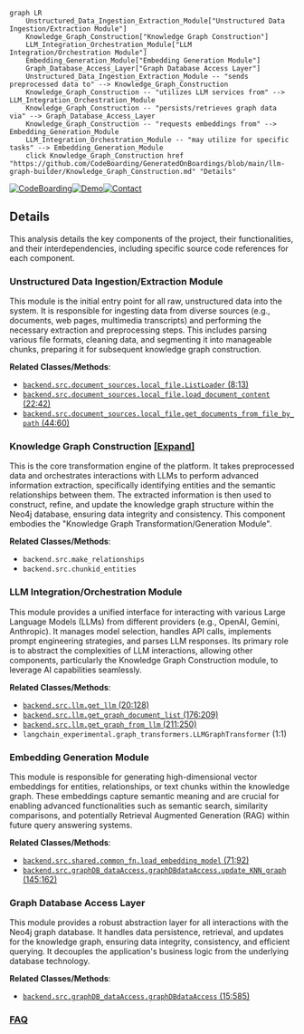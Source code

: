```mermaid
graph LR
    Unstructured_Data_Ingestion_Extraction_Module["Unstructured Data Ingestion/Extraction Module"]
    Knowledge_Graph_Construction["Knowledge Graph Construction"]
    LLM_Integration_Orchestration_Module["LLM Integration/Orchestration Module"]
    Embedding_Generation_Module["Embedding Generation Module"]
    Graph_Database_Access_Layer["Graph Database Access Layer"]
    Unstructured_Data_Ingestion_Extraction_Module -- "sends preprocessed data to" --> Knowledge_Graph_Construction
    Knowledge_Graph_Construction -- "utilizes LLM services from" --> LLM_Integration_Orchestration_Module
    Knowledge_Graph_Construction -- "persists/retrieves graph data via" --> Graph_Database_Access_Layer
    Knowledge_Graph_Construction -- "requests embeddings from" --> Embedding_Generation_Module
    LLM_Integration_Orchestration_Module -- "may utilize for specific tasks" --> Embedding_Generation_Module
    click Knowledge_Graph_Construction href "https://github.com/CodeBoarding/GeneratedOnBoardings/blob/main/llm-graph-builder/Knowledge_Graph_Construction.md" "Details"
```

[![CodeBoarding](https://img.shields.io/badge/Generated%20by-CodeBoarding-9cf?style=flat-square)](https://github.com/CodeBoarding/GeneratedOnBoardings)[![Demo](https://img.shields.io/badge/Try%20our-Demo-blue?style=flat-square)](https://www.codeboarding.org/demo)[![Contact](https://img.shields.io/badge/Contact%20us%20-%20contact@codeboarding.org-lightgrey?style=flat-square)](mailto:contact@codeboarding.org)

## Details

This analysis details the key components of the project, their functionalities, and their interdependencies, including specific source code references for each component.

### Unstructured Data Ingestion/Extraction Module
This module is the initial entry point for all raw, unstructured data into the system. It is responsible for ingesting data from diverse sources (e.g., documents, web pages, multimedia transcripts) and performing the necessary extraction and preprocessing steps. This includes parsing various file formats, cleaning data, and segmenting it into manageable chunks, preparing it for subsequent knowledge graph construction.


**Related Classes/Methods**:

- <a href="https://github.com/neo4j-labs/llm-graph-builder/blob/main/backend/src/document_sources/local_file.py#L8-L13" target="_blank" rel="noopener noreferrer">`backend.src.document_sources.local_file.ListLoader` (8:13)</a>
- <a href="https://github.com/neo4j-labs/llm-graph-builder/blob/main/backend/src/document_sources/local_file.py#L22-L42" target="_blank" rel="noopener noreferrer">`backend.src.document_sources.local_file.load_document_content` (22:42)</a>
- <a href="https://github.com/neo4j-labs/llm-graph-builder/blob/main/backend/src/document_sources/local_file.py#L44-L60" target="_blank" rel="noopener noreferrer">`backend.src.document_sources.local_file.get_documents_from_file_by_path` (44:60)</a>


### Knowledge Graph Construction [[Expand]](./Knowledge_Graph_Construction.md)
This is the core transformation engine of the platform. It takes preprocessed data and orchestrates interactions with LLMs to perform advanced information extraction, specifically identifying entities and the semantic relationships between them. The extracted information is then used to construct, refine, and update the knowledge graph structure within the Neo4j database, ensuring data integrity and consistency. This component embodies the "Knowledge Graph Transformation/Generation Module".


**Related Classes/Methods**:

- `backend.src.make_relationships`
- `backend.src.chunkid_entities`


### LLM Integration/Orchestration Module
This module provides a unified interface for interacting with various Large Language Models (LLMs) from different providers (e.g., OpenAI, Gemini, Anthropic). It manages model selection, handles API calls, implements prompt engineering strategies, and parses LLM responses. Its primary role is to abstract the complexities of LLM interactions, allowing other components, particularly the Knowledge Graph Construction module, to leverage AI capabilities seamlessly.


**Related Classes/Methods**:

- <a href="https://github.com/neo4j-labs/llm-graph-builder/blob/main/backend/src/llm.py#L20-L128" target="_blank" rel="noopener noreferrer">`backend.src.llm.get_llm` (20:128)</a>
- <a href="https://github.com/neo4j-labs/llm-graph-builder/blob/main/backend/src/llm.py#L176-L209" target="_blank" rel="noopener noreferrer">`backend.src.llm.get_graph_document_list` (176:209)</a>
- <a href="https://github.com/neo4j-labs/llm-graph-builder/blob/main/backend/src/llm.py#L211-L250" target="_blank" rel="noopener noreferrer">`backend.src.llm.get_graph_from_llm` (211:250)</a>
- `langchain_experimental.graph_transformers.LLMGraphTransformer` (1:1)


### Embedding Generation Module
This module is responsible for generating high-dimensional vector embeddings for entities, relationships, or text chunks within the knowledge graph. These embeddings capture semantic meaning and are crucial for enabling advanced functionalities such as semantic search, similarity comparisons, and potentially Retrieval Augmented Generation (RAG) within future query answering systems.


**Related Classes/Methods**:

- <a href="https://github.com/neo4j-labs/llm-graph-builder/blob/main/backend/src/shared/common_fn.py#L71-L92" target="_blank" rel="noopener noreferrer">`backend.src.shared.common_fn.load_embedding_model` (71:92)</a>
- <a href="https://github.com/neo4j-labs/llm-graph-builder/blob/main/backend/src/graphDB_dataAccess.py#L145-L162" target="_blank" rel="noopener noreferrer">`backend.src.graphDB_dataAccess.graphDBdataAccess.update_KNN_graph` (145:162)</a>


### Graph Database Access Layer
This module provides a robust abstraction layer for all interactions with the Neo4j graph database. It handles data persistence, retrieval, and updates for the knowledge graph, ensuring data integrity, consistency, and efficient querying. It decouples the application's business logic from the underlying database technology.


**Related Classes/Methods**:

- <a href="https://github.com/neo4j-labs/llm-graph-builder/blob/main/backend/src/graphDB_dataAccess.py#L15-L585" target="_blank" rel="noopener noreferrer">`backend.src.graphDB_dataAccess.graphDBdataAccess` (15:585)</a>




### [FAQ](https://github.com/CodeBoarding/GeneratedOnBoardings/tree/main?tab=readme-ov-file#faq)